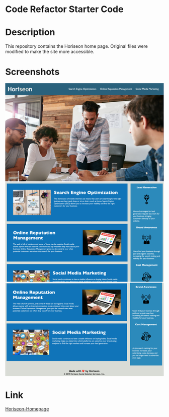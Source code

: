 # Code Refactor Starter Code
# Description 
This repository contains the Horiseon home page. Original files were modified to make the site more accessible.

# Screenshots
![Application-screenshot](./assets/images/H-screenshot1.png)
![Application-screenshot](./assets/images/H-screenshot2.png)
![Application-screenshot](./assets/images/H-screenshot3.png)

# Link
[Horiseon-Homepage](https://stevenmly.github.io/week-one-Horiseon/)
